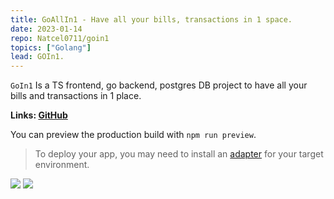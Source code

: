 ```yaml
---
title: GoAllIn1 - Have all your bills, transactions in 1 space.
date: 2023-01-14
repo: Natcel0711/goin1
topics: ["Golang"]
lead: GOIn1.
---
```


`GoIn1` Is a TS frontend, go backend, postgres DB project to have all your bills and transactions in 1 place.

**Links: [GitHub](https://github.com/Natcel0711/goin1)**

You can preview the production build with `npm run preview`.

> To deploy your app, you may need to install an [adapter](https://kit.svelte.dev/docs/adapters) for your target environment.

<img src="https://i.imgur.com/AIzNjhH.png"></img>
<img src="[[https://imgur.com/a/cX1lnvp.png](https://imgur.com/IAxcrOB)](https://i.imgur.com/IAxcrOB.png)"></img>

